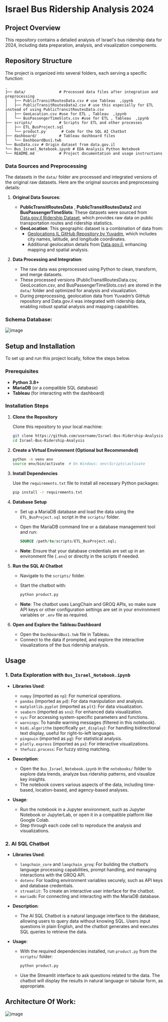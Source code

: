 # Israel Bus Ridership Analysis 2024

## Project Overview

This repository contains a detailed analysis of Israel's bus ridership data for 2024, including data preparation, analysis, and visualization components.

## Repository Structure

The project is organized into several folders, each serving a specific function:

```plaintext
.
├── data/               # Processed data files after integration and preprocessing
│   ├── PublicTransitRoutesData.csv # use Tableau  ,ipynb
│   ├── PublicTransitRoutesData2.csv # use this especially for ETL instead of using PublicTransitRoutesData.csv
│   ├── GeoLocation.csv #use for ETL , Tableau  ,ipynb
│   └── BusPassengerTimeSlots.csv #use for ETL , Tableau  ,ipynb
├── scripts/            # Scripts for ETL and other processes
│   ├── ETL_BusProject.sql
│   └── product.py       # Code for the SQL AI Chatbot
├── dashboard/          # Tableau dashboard files
│   └── DashboardBus1.twb
└── BusData.csv # Origin dataset from data.gov.il 
└── Bus_Israel_Notebook.ipynb # EDA Analysis Python Notebook
└── README.md           # Project documentation and usage instructions
```

### Data Sources and Preprocessing

The datasets in the `data/` folder are processed and integrated versions of the original raw datasets. Here are the original sources and preprocessing details:

1. **Original Data Sources**:
   - **PublicTransitRoutesData** , **PublicTransitRoutesData2** and **BusPassengerTimeSlots**: These datasets were sourced from [Data.gov.il Ridership Dataset](https://data.gov.il/dataset/ridership/resource/e6cfac2f-979a-44fd-b439-ecb116ec0b16), which provides raw data on public transportation routes and ridership statistics.
   - **GeoLocation**: This geographic dataset is a combination of data from:
     - [Geolocations IL GitHub Repository by Yuvadm](https://github.com/yuvadm/geolocations-il/tree/master), which includes city names, latitude, and longitude coordinates.
     - Additional geolocation details from [Data.gov.il](https://data.gov.il), enhancing mapping and spatial analysis.

2. **Data Processing and Integration**:
   - The raw data was preprocessed using Python to clean, transform, and merge datasets.
   - These processed versions (PublicTransitRoutesData.csv, GeoLocation.csv, and BusPassengerTimeSlots.csv) are stored in the `data/` folder and optimized for analysis and visualization.
   - During preprocessing, geolocation data from Yuvadm’s GitHub repository and Data.gov.il was integrated with ridership data, enabling robust spatial analysis and mapping capabilities.

### Schema  Database: 
![image](https://github.com/user-attachments/assets/9d946688-7eb0-4b7a-8628-4983f3c1c32b)


## Setup and Installation

To set up and run this project locally, follow the steps below.

### Prerequisites

- **Python 3.8+**
- **MariaDB** (or a compatible SQL database)
- **Tableau** (for interacting with the dashboard)

### Installation Steps

1. **Clone the Repository**

   Clone this repository to your local machine:

   ```bash
   git clone https://github.com/username/Israel-Bus-Ridership-Analysis.git
   cd Israel-Bus-Ridership-Analysis
   ```

2. **Create a Virtual Environment (Optional but Recommended)**

   ```bash
   python -m venv env
   source env/bin/activate  # On Windows: env\Scripts\activate
   ```

3. **Install Dependencies**

   Use the `requirements.txt` file to install all necessary Python packages:

   ```bash
   pip install -r requirements.txt
   ```

4. **Database Setup**

   - Set up a MariaDB database and load the data using the `ETL_BusProject.sql` script in the `scripts/` folder.
   - Open the MariaDB command line or a database management tool and run:

     ```sql
     SOURCE /path/to/scripts/ETL_BusProject.sql;
     ```

   - **Note**: Ensure that your database credentials are set up in an environment file (`.env`) or directly in the scripts if needed.

5. **Run the SQL AI Chatbot**

   - Navigate to the `scripts/` folder.
   - Start the chatbot with:

     ```bash
     python product.py
     ```

   - **Note**: The chatbot uses LangChain and GROQ APIs, so make sure API keys or other configuration settings are set in your environment variables or `.env` file as required.

6. **Open and Explore the Tableau Dashboard**

   - Open the `DashboardBus1.twb` file in Tableau.
   - Connect to the data if prompted, and explore the interactive visualizations of the bus ridership analysis.

## Usage

### 1. **Data Exploration with `Bus_Israel_Notebook.ipynb`**

   - **Libraries Used**:
     - `numpy` (imported as `np`): For numerical operations.
     - `pandas` (imported as `pd`): For data manipulation and analysis.
     - `matplotlib.pyplot` (imported as `plt`): For data visualization.
     - `seaborn` (imported as `sns`): For enhanced data visualization.
     - `sys`: For accessing system-specific parameters and functions.
     - `warnings`: To handle warning messages (filtered in this notebook).
     - `bidi.algorithm` (specifically `get_display`): For handling bidirectional text display, useful for right-to-left languages.
     - `pingouin` (imported as `pg`): For statistical analysis.
     - `plotly.express` (imported as `px`): For interactive visualizations.
     - `thefuzz.process`: For fuzzy string matching.

   - **Description**: 
     - Open the `Bus_Israel_Notebook.ipynb` in the `notebooks/` folder to explore data trends, analyze bus ridership patterns, and visualize key insights.
     - The notebook covers various aspects of the data, including time-based, location-based, and agency-based analyses.

   - **Usage**:
     - Run the notebook in a Jupyter environment, such as Jupyter Notebook or JupyterLab, or open it in a compatible platform like Google Colab.
     - Step through each code cell to reproduce the analysis and visualizations.

### 2. **AI SQL Chatbot**

   - **Libraries Used**:
     - `langchain_core` and `langchain_groq`: For building the chatbot’s language processing capabilities, prompt handling, and managing interactions with the GROQ API.
     - `dotenv`: For loading environment variables securely, such as API keys and database credentials.
     - `streamlit`: To create an interactive user interface for the chatbot.
     - `mariadb`: For connecting and interacting with the MariaDB database.
   
   - **Description**:
     - The AI SQL Chatbot is a natural language interface to the database, allowing users to query data without knowing SQL. Users input questions in plain English, and the chatbot generates and executes SQL queries to retrieve the data.
   
   - **Usage**:
     - With the required dependencies installed, run `product.py` from the `scripts/` folder:
       ```bash
       python product.py
       ```
     - Use the Streamlit interface to ask questions related to the data. The chatbot will display the results in natural language or tabular form, as appropriate.
## Architecture Of Work:
![image](https://github.com/user-attachments/assets/de3b600f-ebae-41d4-bf25-53cfdca1a2e5)


